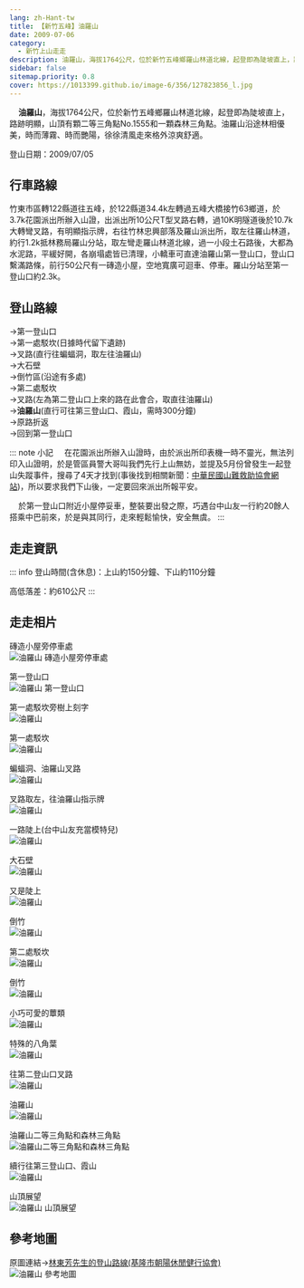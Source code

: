 ```yaml
---
lang: zh-Hant-tw
title: 【新竹五峰】油羅山
date: 2009-07-06
category: 
  - 新竹上山走走
description: 油羅山，海拔1764公尺，位於新竹五峰鄉羅山林道北線，起登即為陡坡直上，路跡明顯，山頂有顆二等三角點No.1555和一顆森林三角點。油羅山沿途林相優美，時而薄霧、時而艷陽，徐徐清風走來格外涼爽舒適。
sidebar: false
sitemap.priority: 0.8
cover: https://1013399.github.io/image-6/356/127823856_l.jpg
---
```


    **油羅山**，海拔1764公尺，位於新竹五峰鄉羅山林道北線，起登即為陡坡直上，路跡明顯，山頂有顆二等三角點No.1555和一顆森林三角點。油羅山沿途林相優美，時而薄霧、時而艷陽，徐徐清風走來格外涼爽舒適。

<!-- more -->

登山日期：2009/07/05

## 行車路線
竹東市區轉122縣道往五峰，於122縣道34.4k左轉過五峰大橋接竹63鄉道，於3.7k花園派出所辦入山證，出派出所10公尺T型叉路右轉，過10K明隧道後於10.7k大轉彎叉路，有明顯指示牌，右往竹林忠興部落及羅山派出所，取左往羅山林道，約行1.2k抵林務局羅山分站，取左彎走羅山林道北線，過一小段土石路後，大都為水泥路，平緩好開，各崩塌處皆已清理，小轎車可直達油羅山第一登山口，登山口繫滿路條，前行50公尺有一磚造小屋，空地寬廣可迴車、停車。羅山分站至第一登山口約2.3k。

## 登山路線
→第一登山口  
→第一處駁坎(日據時代留下遺跡)  
→叉路(直行往蝙蝠洞，取左往油羅山)  
→大石壁  
→倒竹區(沿途有多處)  
→第二處駁坎  
→叉路(左為第二登山口上來的路在此會合，取直往油羅山)  
→**油羅山**(直行可往第三登山口、霞山，需時300分鐘)  
→原路折返  
→回到第一登山口

::: note 小記
    在花園派出所辦入山證時，由於派出所印表機一時不靈光，無法列印入山證明，於是管區員警大哥叫我們先行上山無妨，並提及5月份曾發生一起登山失蹤事件，搜尋了4天才找到(事後找到相關新聞：[中華民國山難救助協會網站](http://www.mtrescue.org.tw/Message/Message_Detail.php?SubjectNo=2&MessageNo=844&pageNum_RSMessage=0))，所以要求我們下山後，一定要回來派出所報平安。  

    於第一登山口附近小屋停妥車，整裝要出發之際，巧遇台中山友一行約20餘人搭乘中巴前來，於是與其同行，走來輕鬆愉快，安全無虞。
:::

## 走走資訊
::: info
登山時間(含休息)：上山約150分鐘、下山約110分鐘

高低落差：約610公尺
:::

## 走走相片
磚造小屋旁停車處  
![油羅山 磚造小屋旁停車處](https://1013399.github.io/image-6/356/127823641_l.jpg)

第一登山口  
![油羅山 第一登山口](https://1013399.github.io/image-6/356/127823672_l.jpg)

第一處駁坎旁樹上刻字  
![油羅山](https://1013399.github.io/image-6/356/127823677_l.jpg)

第一處駁坎  
![油羅山](https://1013399.github.io/image-6/356/127823698_l.jpg)

蝙蝠洞、油羅山叉路  
![油羅山](https://1013399.github.io/image-6/356/127823701_l.jpg)

叉路取左，往油羅山指示牌  
![油羅山](https://1013399.github.io/image-6/356/127823706_l.jpg)

一路陡上(台中山友充當模特兒)  
![油羅山](https://1013399.github.io/image-6/356/127823747_l.jpg)

大石壁  
![油羅山](https://1013399.github.io/image-6/356/127823750_l.jpg)

又是陡上  
![油羅山](https://1013399.github.io/image-6/356/127823754_l.jpg)

倒竹  
![油羅山](https://1013399.github.io/image-6/356/127823760_l.jpg)

第二處駁坎  
![油羅山](https://1013399.github.io/image-6/356/127823764_l.jpg)

倒竹  
![油羅山](https://1013399.github.io/image-6/356/127823770_l.jpg)

小巧可愛的蕈類  
![油羅山](https://1013399.github.io/image-6/356/127823772_l.jpg)

特殊的八角葉  
![油羅山](https://1013399.github.io/image-6/356/127823776_l.jpg)

往第二登山口叉路  
![油羅山](https://1013399.github.io/image-6/356/127823784_l.jpg)

油羅山  
![油羅山](https://1013399.github.io/image-6/356/127823787_l.jpg)

油羅山二等三角點和森林三角點  
![油羅山二等三角點和森林三角點](https://1013399.github.io/image-6/356/127823792_l.jpg)

續行往第三登山口、霞山  
![油羅山](https://1013399.github.io/image-6/356/127823851_l.jpg)

山頂展望  
![油羅山 山頂展望](https://1013399.github.io/image-6/356/127823856_l.jpg)

## 參考地圖
原圖連結→[林東芳先生的登山路線(基隆市朝陽休閒健行協會)](http://singtai.myweb.hinet.net/ling-tung-fang/tf080621/tf080621.htm)  
![油羅山 參考地圖](https://1013399.github.io/image-6/356/127823925_l.jpg)
